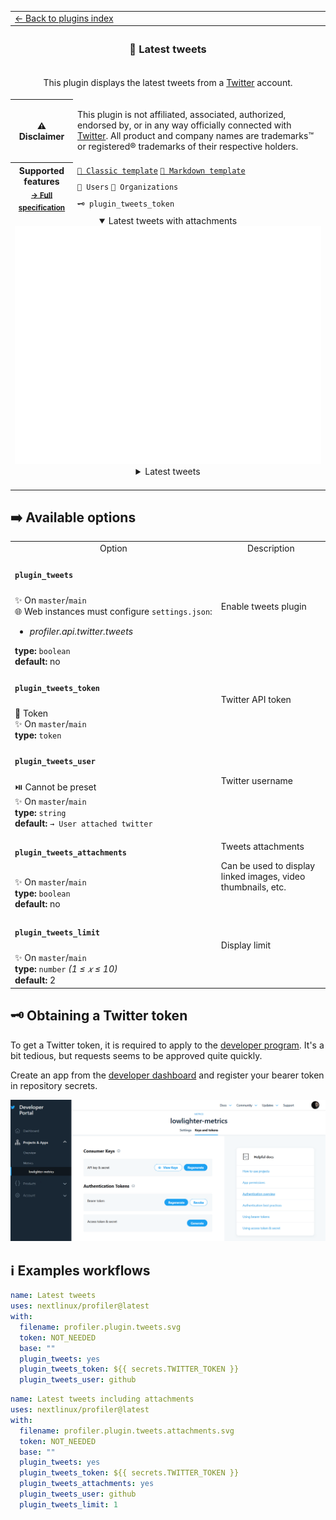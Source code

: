 <!--header-->
<table>
  <tr><td colspan="2"><a href="/README.md#-plugins">← Back to plugins index</a></td></tr>
  <tr><th colspan="2"><h3>🐤 Latest tweets</h3></th></tr>
  <tr><td colspan="2" align="center"><p>This plugin displays the latest tweets from a <a href="https://twitter.com">Twitter</a> account.</p>
</td></tr>
  <tr><th>⚠️ Disclaimer</th><td><p>This plugin is not affiliated, associated, authorized, endorsed by, or in any way officially connected with <a href="https://twitter.com">Twitter</a>.
All product and company names are trademarks™ or registered® trademarks of their respective holders.</p>
</td></tr>
  <tr>
    <th rowspan="3">Supported features<br><sub><a href="metadata.yml">→ Full specification</a></sub></th>
    <td><a href="/source/templates/classic/README.md"><code>📗 Classic template</code></a> <a href="/source/templates/markdown/README.md"><code>📒 Markdown template</code></a></td>
  </tr>
  <tr>
    <td><code>👤 Users</code> <code>👥 Organizations</code></td>
  </tr>
  <tr>
    <td><code>🗝️ plugin_tweets_token</code></td>
  </tr>
  <tr>
    <td colspan="2" align="center">
      <details open><summary>Latest tweets with attachments</summary><img src="https://github.com/nextlinux/profiler/blob/examples/profiler.plugin.tweets.attachments.svg" alt=""></img></details>
      <details><summary>Latest tweets</summary><img src="https://github.com/nextlinux/profiler/blob/examples/profiler.plugin.tweets.svg" alt=""></img></details>
      <img width="900" height="1" alt="">
    </td>
  </tr>
</table>
<!--/header-->

## ➡️ Available options

<!--options-->
<table>
  <tr>
    <td align="center" nowrap="nowrap">Option</i></td><td align="center" nowrap="nowrap">Description</td>
  </tr>
  <tr>
    <td nowrap="nowrap"><h4><code>plugin_tweets</code></h4></td>
    <td rowspan="2"><p>Enable tweets plugin</p>
<img width="900" height="1" alt=""></td>
  </tr>
  <tr>
    <td nowrap="nowrap">✨ On <code>master</code>/<code>main</code><br>
🌐 Web instances must configure <code>settings.json</code>:
<ul>
<li><i>profiler.api.twitter.tweets</i></li>
</ul>
<b>type:</b> <code>boolean</code>
<br>
<b>default:</b> no<br></td>
  </tr>
  <tr>
    <td nowrap="nowrap"><h4><code>plugin_tweets_token</code></h4></td>
    <td rowspan="2"><p>Twitter API token</p>
<img width="900" height="1" alt=""></td>
  </tr>
  <tr>
    <td nowrap="nowrap">🔐 Token<br>
✨ On <code>master</code>/<code>main</code><br>
<b>type:</b> <code>token</code>
<br></td>
  </tr>
  <tr>
    <td nowrap="nowrap"><h4><code>plugin_tweets_user</code></h4></td>
    <td rowspan="2"><p>Twitter username</p>
<img width="900" height="1" alt=""></td>
  </tr>
  <tr>
    <td nowrap="nowrap">⏯️ Cannot be preset<br>
✨ On <code>master</code>/<code>main</code><br>
<b>type:</b> <code>string</code>
<br>
<b>default:</b> <code>→ User attached twitter</code><br></td>
  </tr>
  <tr>
    <td nowrap="nowrap"><h4><code>plugin_tweets_attachments</code></h4></td>
    <td rowspan="2"><p>Tweets attachments</p>
<p>Can be used to display linked images, video thumbnails, etc.</p>
<img width="900" height="1" alt=""></td>
  </tr>
  <tr>
    <td nowrap="nowrap">✨ On <code>master</code>/<code>main</code><br>
<b>type:</b> <code>boolean</code>
<br>
<b>default:</b> no<br></td>
  </tr>
  <tr>
    <td nowrap="nowrap"><h4><code>plugin_tweets_limit</code></h4></td>
    <td rowspan="2"><p>Display limit</p>
<img width="900" height="1" alt=""></td>
  </tr>
  <tr>
    <td nowrap="nowrap">✨ On <code>master</code>/<code>main</code><br>
<b>type:</b> <code>number</code>
<i>(1 ≤
𝑥
≤ 10)</i>
<br>
<b>default:</b> 2<br></td>
  </tr>
</table>
<!--/options-->

## 🗝️ Obtaining a Twitter token

To get a Twitter token, it is required to apply to the [developer program](https://apps.twitter.com).
It's a bit tedious, but requests seems to be approved quite quickly.

Create an app from the [developer dashboard](https://developer.twitter.com/en/portal/dashboard) and register your bearer token in repository secrets.

![Twitter token](/.github/readme/imgs/plugin_tweets_secrets.png)

## ℹ️ Examples workflows

<!--examples-->
```yaml
name: Latest tweets
uses: nextlinux/profiler@latest
with:
  filename: profiler.plugin.tweets.svg
  token: NOT_NEEDED
  base: ""
  plugin_tweets: yes
  plugin_tweets_token: ${{ secrets.TWITTER_TOKEN }}
  plugin_tweets_user: github

```
```yaml
name: Latest tweets including attachments
uses: nextlinux/profiler@latest
with:
  filename: profiler.plugin.tweets.attachments.svg
  token: NOT_NEEDED
  base: ""
  plugin_tweets: yes
  plugin_tweets_token: ${{ secrets.TWITTER_TOKEN }}
  plugin_tweets_attachments: yes
  plugin_tweets_user: github
  plugin_tweets_limit: 1

```
<!--/examples-->
